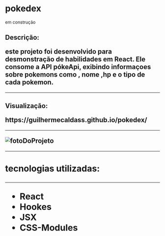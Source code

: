# pokedex
<p>em construção

<h2>Descrição:
<p>este projeto foi desenvolvido para desmonstração de habilidades em React. Ele consome a API pókeApi, exibindo informaçoes sobre pokemons como , nome ,hp e o tipo de cada pokemon.

<hr>
<h2>Visualização:
<p> https://guilhermecaldass.github.io/pokedex/
<hr>
<img src ="./src/imgs/capaproj.png" alt="fotoDoProjeto">
<hr>
<h1>tecnologias utilizadas:
<hr>
<ul>
<li>React
<li>Hookes
<li>JSX
<li>CSS-Modules
<ul>

